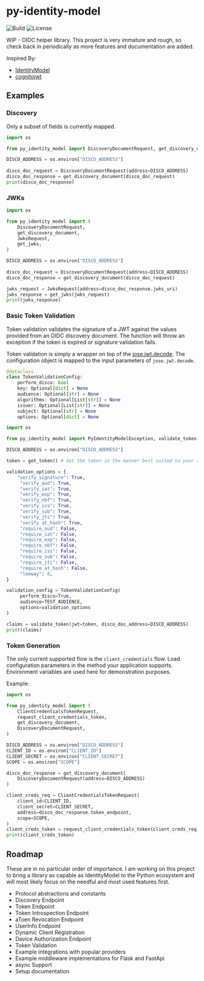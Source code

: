# py-identity-model
![Build](https://github.com/jamescrowley321/py-identity-model/workflows/Build/badge.svg)
![License](https://img.shields.io/pypi/l/py-identity-model)

WIP - OIDC helper library. This project is very immature and rough, so check back in periodically as more features and documentation are added.

Inspired By:

* [IdentityModel](https://github.com/IdentityModel/IdentityModel)
* [cognitojwt](https://github.com/borisrozumnuk/cognitojwt)

## Examples

### Discovery

Only a subset of fields is currently mapped.

```python
import os

from py_identity_model import DiscoveryDocumentRequest, get_discovery_document

DISCO_ADDRESS = os.environ["DISCO_ADDRESS"]
    
disco_doc_request = DiscoveryDocumentRequest(address=DISCO_ADDRESS)
disco_doc_response = get_discovery_document(disco_doc_request)    
print(disco_doc_response)
```

### JWKs

```python
import os

from py_identity_model import (
	DiscoveryDocumentRequest, 
   	get_discovery_document,
    JwksRequest, 
    get_jwks,
)

DISCO_ADDRESS = os.environ["DISCO_ADDRESS"]
    
disco_doc_request = DiscoveryDocumentRequest(address=DISCO_ADDRESS)
disco_doc_response = get_discovery_document(disco_doc_request)  

jwks_request = JwksRequest(address=disco_doc_response.jwks_uri)
jwks_response = get_jwks(jwks_request)
print(jwks_response)
```

### Basic Token Validation

Token validation validates the signature of a JWT against the values provided from an OIDC discovery document. The function will throw an exception if the token is expired or signature validation fails.

Token validation is simply a wrapper on top of the [jose.jwt.decode](https://python-jose.readthedocs.io/en/latest/jwt/api.html#jose.jwt.decode). The configuration object is mapped to the input parameters of `jose.jwt.decode`. 

```python
@dataclass
class TokenValidationConfig:
    perform_disco: bool
    key: Optional[dict] = None
    audience: Optional[str] = None
    algorithms: Optional[List[str]] = None
    issuer: Optional[List[str]] = None
    subject: Optional[str] = None
    options: Optional[dict] = None
```



```python
import os

from py_identity_model import PyIdentityModelException, validate_token

DISCO_ADDRESS = os.environ["DISCO_ADDRESS"]

token = get_token() # Get the token in the manner best suited to your application

validation_options = {
	"verify_signature": True,
     "verify_aud": True,
     "verify_iat": True,
     "verify_exp": True,
     "verify_nbf": True,
     "verify_iss": True,
     "verify_sub": True,
     "verify_jti": True,
     "verify_at_hash": True,
     "require_aud": False,
     "require_iat": False,
     "require_exp": False,
     "require_nbf": False,
     "require_iss": False,
     "require_sub": False,
     "require_jti": False,
     "require_at_hash": False,
     "leeway": 0,
}

validation_config = TokenValidationConfig(
     perform_disco=True,
     audience=TEST_AUDIENCE,
     options=validation_options
)

claims = validate_token(jwt=token, disco_doc_address=DISCO_ADDRESS)
print(claims)
```

### Token Generation

The only current supported flow is the `client_credentials` flow. Load configuration parameters in the method your application supports. Environment variables are used here for demonstration purposes.

Example:

```python
import os

from py_identity_model import (
    ClientCredentialsTokenRequest,
    request_client_credentials_token,
    get_discovery_document,
    DiscoveryDocumentRequest,
)

DISCO_ADDRESS = os.environ["DISCO_ADDRESS"]
CLIENT_ID = os.environ["CLIENT_ID"]
CLIENT_SECRET = os.environ["CLIENT_SECRET"]
SCOPE = os.environ["SCOPE"]

disco_doc_response = get_discovery_document(
    DiscoveryDocumentRequest(address=DISCO_ADDRESS)
)

client_creds_req = ClientCredentialsTokenRequest(
	client_id=CLIENT_ID,
    client_secret=CLIENT_SECRET,
    address=disco_doc_response.token_endpoint,
    scope=SCOPE,
)
client_creds_token = request_client_credentials_token(client_creds_req)
print(client_creds_token)
```

## Roadmap
These are in no particular order of importance. I am working on this project to bring a library as capable as IdentityModel to the Python ecosystem and will most likely focus on the needful and most used features first.
* Protocol abstractions and constants
* Discovery Endpoint
* Token Endpoint
* Token Introspection Endpoint
* aToen Revocation Endpoint
* UserInfo Endpoint
* Dynamic Client Registration
* Device Authorization Endpoint
* Token Validation
* Example integrations with popular providers
* Example middleware implementations for Flask and FastApi
* async Support
* Setup documentation
